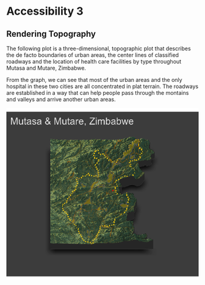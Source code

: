 # Accessibility 3
## Rendering Topography

The following plot is a three-dimensional, topographic plot that describes the de facto boundaries of urban areas, the center lines of classified roadways and the location of health care facilities by type throughout Mutasa and Mutare, Zimbabwe. 

From the graph, we can see that most of the urban areas and the only hospital in these two cities are all concentrated in plat terrain. The roadways are established in a way that can help people pass through the montains and valleys and  arrive another urban areas. 

![](access3.png)
